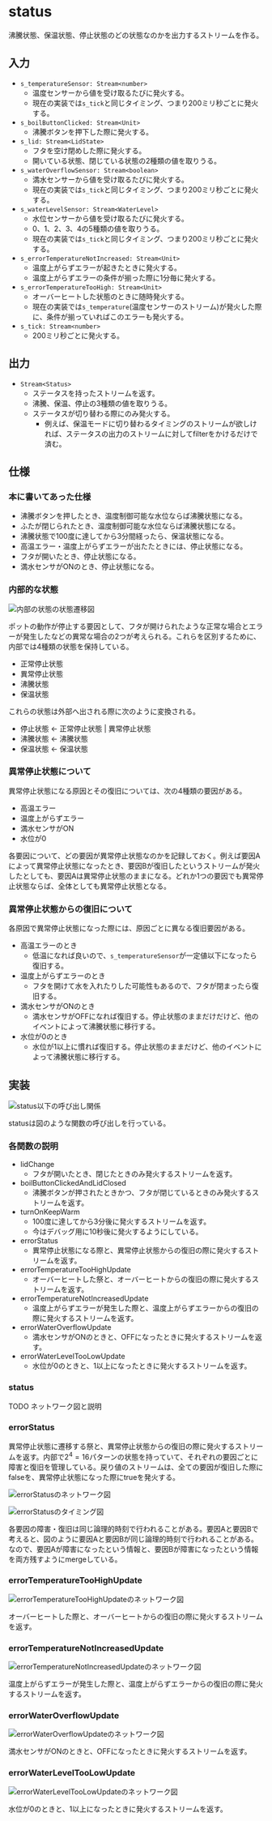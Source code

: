 # status

沸騰状態、保温状態、停止状態のどの状態なのかを出力するストリームを作る。

## 入力

- `s_temperatureSensor: Stream<number>`
  - 温度センサーから値を受け取るたびに発火する。
  - 現在の実装では`s_tick`と同じタイミング、つまり200ミリ秒ごとに発火する。
- `s_boilButtonClicked: Stream<Unit>`
  - 沸騰ボタンを押下した際に発火する。
- `s_lid: Stream<LidState>`
  - フタを空け閉めした際に発火する。
  - 開いている状態、閉じている状態の2種類の値を取りうる。
- `s_waterOverflowSensor: Stream<boolean>`
  - 満水センサーから値を受け取るたびに発火する。
  - 現在の実装では`s_tick`と同じタイミング、つまり200ミリ秒ごとに発火する。
- `s_waterLevelSensor: Stream<WaterLevel>`
  - 水位センサーから値を受け取るたびに発火する。
  - 0、1、2、3、4の5種類の値を取りうる。
  - 現在の実装では`s_tick`と同じタイミング、つまり200ミリ秒ごとに発火する。
- `s_errorTemperatureNotIncreased: Stream<Unit>`
  - 温度上がらずエラーが起きたときに発火する。
  - 温度上がらずエラーの条件が揃った際に1分毎に発火する。
- `s_errorTemperatureTooHigh: Stream<Unit>`
  - オーバーヒートした状態のときに随時発火する。
  - 現在の実装では`s_temperature`(温度センサーのストリーム)が発火した際に、条件が揃っていればこのエラーも発火する。
- `s_tick: Stream<number>`
  - 200ミリ秒ごとに発火する。

## 出力

- `Stream<Status>`
  - ステータスを持ったストリームを返す。
  - 沸騰、保温、停止の3種類の値を取りうる。
  - ステータスが切り替わる際にのみ発火する。
    - 例えば、保温モードに切り替わるタイミングのストリームが欲しければ、ステータスの出力のストリームに対してfilterをかけるだけで済む。

## 仕様

### 本に書いてあった仕様

- 沸騰ボタンを押したとき、温度制御可能な水位ならば沸騰状態になる。
- ふたが閉じられたとき、温度制御可能な水位ならば沸騰状態になる。
- 沸騰状態で100度に達してから3分間経ったら、保温状態になる。
- 高温エラー・温度上がらずエラーが出たたときには、停止状態になる。
- フタが開いたとき、停止状態になる。
- 満水センサがONのとき、停止状態になる。

### 内部的な状態

![内部の状態の状態遷移図](../images/status/status_state_transition.png)

ポットの動作が停止する要因として、フタが開けられたような正常な場合とエラーが発生したなどの異常な場合の2つが考えられる。これらを区別するために、内部では4種類の状態を保持している。

- 正常停止状態
- 異常停止状態
- 沸騰状態
- 保温状態

これらの状態は外部へ出される際に次のように変換される。

- 停止状態 <- 正常停止状態 | 異常停止状態
- 沸騰状態 <- 沸騰状態
- 保温状態 <- 保温状態

### 異常停止状態について

異常停止状態になる原因とその復旧については、次の4種類の要因がある。

- 高温エラー
- 温度上がらずエラー
- 満水センサがON
- 水位が0

各要因について、どの要因が異常停止状態なのかを記録しておく。例えば要因Aによって異常停止状態になったとき、要因Bが復旧したというストリームが発火したとしても、要因Aは異常停止状態のままになる。どれか1つの要因でも異常停止状態ならば、全体としても異常停止状態となる。

### 異常停止状態からの復旧について

各原因で異常停止状態になった際には、原因ごとに異なる復旧要因がある。

- 高温エラーのとき
  - 低温になれば良いので、`s_temperatureSensor`が一定値以下になったら復旧する。
- 温度上がらずエラーのとき
  - フタを開けて水を入れたりした可能性もあるので、フタが閉まったら復旧する。
- 満水センサがONのとき
  - 満水センサがOFFになれば復旧する。停止状態のままだけだけど、他のイベントによって沸騰状態に移行する。
- 水位が0のとき
  - 水位が1以上に慣れば復旧する。停止状態のままだけど、他のイベントによって沸騰状態に移行する。

## 実装

![status以下の呼び出し関係](../images/status/status_call.png)

statusは図のような関数の呼び出しを行っている。

### 各関数の説明

- lidChange
  - フタが開いたとき、閉じたときのみ発火するストリームを返す。
- boilButtonClickedAndLidClosed
	- 沸騰ボタンが押されたときかつ、フタが閉じているときのみ発火するストリームを返す。
- turnOnKeepWarm
	- 100度に達してから3分後に発火するストリームを返す。
	- 今はデバッグ用に10秒後に発火するようにしている。
- errorStatus
  - 異常停止状態になる際と、異常停止状態からの復旧の際に発火するストリームを返す。
- errorTemperatureTooHighUpdate
	- オーバーヒートした祭と、オーバーヒートからの復旧の際に発火するストリームを返す。
- errorTemperatureNotIncreasedUpdate
	- 温度上がらずエラーが発生した際と、温度上がらずエラーからの復旧の際に発火するストリームを返す。
- errorWaterOverflowUpdate
	- 満水センサがONのときと、OFFになったときに発火するストリームを返す。
- errorWaterLevelTooLowUpdate
	- 水位が0のときと、1以上になったときに発火するストリームを返す。

### status

TODO ネットワーク図と説明

### errorStatus

異常停止状態に遷移する祭と、異常停止状態からの復旧の際に発火するストリームを返す。内部で$2^4 = 16$パターンの状態を持っていて、それぞれの要因ごとに障害と復旧を管理している。戻り値のストリームは、全ての要因が復旧した際にfalseを、異常停止状態になった際にtrueを発火する。

![errorStatusのネットワーク図](../images/status/errorStatus.png)

![errorStatusのタイミング図](../images/status/errorStatus_timing.png)

各要因の障害・復旧は同じ論理的時刻で行われることがある。要因Aと要因Bで考えると、図のように要因Aと要因Bが同じ論理的時刻で行われることがある。なので、要因Aが障害になったという情報と、要因Bが障害になったという情報を両方残すようにmergeしている。

### errorTemperatureTooHighUpdate

![errorTemperatureTooHighUpdateのネットワーク図](../images/status/errorTemperatureTooHighUpdate.png)

オーバーヒートした際と、オーバーヒートからの復旧の際に発火するストリームを返す。

### errorTemperatureNotIncreasedUpdate

![errorTemperatureNotIncreasedUpdateのネットワーク図](../images/status/errorTemperatureNotIncreasedUpdate.png)

温度上がらずエラーが発生した際と、温度上がらずエラーからの復旧の際に発火するストリームを返す。

### errorWaterOverflowUpdate

![errorWaterOverflowUpdateのネットワーク図](../images/status/waterOverflowUpdate.png)

満水センサがONのときと、OFFになったときに発火するストリームを返す。

### errorWaterLevelTooLowUpdate

![errorWaterLevelTooLowUpdateのネットワーク図](../images/status/waterLevelTooLowUpdate.png)

水位が0のときと、1以上になったときに発火するストリームを返す。
